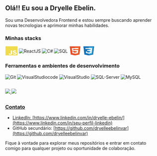 ## Olá!! Eu sou a Dryelle Ebelin.  
Sou uma Desenvolvedora Frontend e estou sempre buscando aprender novas tecnologias e aprimorar minhas habilidades.

### Minhas stacks
<div style="display: inline_block">
  <img align="center" alt="JavaScript" height="30" width="40" src="https://raw.githubusercontent.com/devicons/devicon/master/icons/javascript/javascript-plain.svg">
  <img align="center" alt="ReactJS" height="38" width="40" src="https://img.icons8.com/officel/256/react.png">
  <img align="center" alt="C#" height="40" width="42" src="https://img.icons8.com/color/512/c-sharp-logo.png">
  <img align="center" alt="SQL" height="34" width="38" src="https://img.icons8.com/external-soft-fill-juicy-fish/256/external-sql-coding-and-development-soft-fill-soft-fill-juicy-fish.png">
   <img align="center" alt="HTML" height="30" width="40" src="https://raw.githubusercontent.com/devicons/devicon/master/icons/html5/html5-original.svg">
  <img align="center" alt="CSS" height="30" width="40" src="https://raw.githubusercontent.com/devicons/devicon/master/icons/css3/css3-original.svg">
</div>

### Ferramentas e ambientes de desenvolvimento
<div style="display: inline_block">
  <img align="center" alt="Git" height="40" width="44" src="https://img.icons8.com/color/48/000000/git.png">
  <img align="center" alt="VisualStudiocode" height="30" width="35" src="https://upload.wikimedia.org/wikipedia/commons/thumb/9/9a/Visual_Studio_Code_1.35_icon.svg/1024px-Visual_Studio_Code_1.35_icon.svg.png">
  <img align="center" alt="VisualStudio" height="37" width="42" src="https://img.icons8.com/fluency/512/visual-studio.png">
  <img align="center" alt="SQL-Server" height="40" width="44" src="https://img.icons8.com/color/256/microsoft-sql-server.png">
  <img align="center" alt="MySQL" height="40" width="44" src="https://img.icons8.com/color/256/mysql-logo.png">
 </div>

##

<div>
  <a href="https://github.com/dryelleebelin">
  <img height="170em" src="https://github-readme-stats.vercel.app/api?username=dryelleebelin&show_icons=true&theme=dark&include_all_commits=true&count_private=true"/>
  <img height="170em" src="https://github-readme-stats.vercel.app/api/top-langs/?username=dryelleebelin&layout=compact&langs_count=7&theme=dark"/>
</div>
  
  ##
  
### Contato
- LinkedIn: [https://www.linkedin.com/in/dryelle-ebelin/](https://www.linkedin.com/in/seu-perfil-linkedin)  
- GitHub secundário: [https://github.com/dryelleebelinvar](https://github.com/dryelleebelinvar)  
  
  
Fique à vontade para explorar meus repositórios e entrar em contato comigo para qualquer projeto ou oportunidade de colaboração.
  
